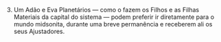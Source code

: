 ﻿3. Um Adão e Eva Planetários — como o fazem os Filhos e as Filhas Materiais da capital do sistema — podem preferir ir diretamente para o mundo midsonita, durante uma breve permanência e receberem ali os seus Ajustadores.